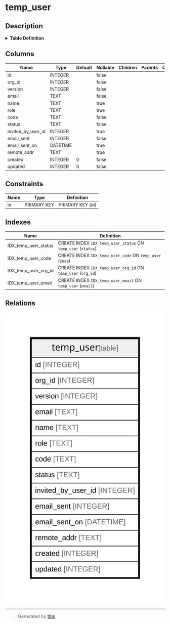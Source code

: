 # temp_user

## Description

<details>
<summary><strong>Table Definition</strong></summary>

```sql
CREATE TABLE `temp_user` (
`id` INTEGER PRIMARY KEY AUTOINCREMENT NOT NULL
, `org_id` INTEGER NOT NULL
, `version` INTEGER NOT NULL
, `email` TEXT NOT NULL
, `name` TEXT NULL
, `role` TEXT NULL
, `code` TEXT NOT NULL
, `status` TEXT NOT NULL
, `invited_by_user_id` INTEGER NULL
, `email_sent` INTEGER NOT NULL
, `email_sent_on` DATETIME NULL
, `remote_addr` TEXT NULL
, `created` INTEGER NOT NULL DEFAULT 0
, `updated` INTEGER NOT NULL DEFAULT 0
)
```

</details>

## Columns

| Name | Type | Default | Nullable | Children | Parents | Comment |
| ---- | ---- | ------- | -------- | -------- | ------- | ------- |
| id | INTEGER |  | false |  |  |  |
| org_id | INTEGER |  | false |  |  |  |
| version | INTEGER |  | false |  |  |  |
| email | TEXT |  | false |  |  |  |
| name | TEXT |  | true |  |  |  |
| role | TEXT |  | true |  |  |  |
| code | TEXT |  | false |  |  |  |
| status | TEXT |  | false |  |  |  |
| invited_by_user_id | INTEGER |  | true |  |  |  |
| email_sent | INTEGER |  | false |  |  |  |
| email_sent_on | DATETIME |  | true |  |  |  |
| remote_addr | TEXT |  | true |  |  |  |
| created | INTEGER | 0 | false |  |  |  |
| updated | INTEGER | 0 | false |  |  |  |

## Constraints

| Name | Type | Definition |
| ---- | ---- | ---------- |
| id | PRIMARY KEY | PRIMARY KEY (id) |

## Indexes

| Name | Definition |
| ---- | ---------- |
| IDX_temp_user_status | CREATE INDEX `IDX_temp_user_status` ON `temp_user` (`status`) |
| IDX_temp_user_code | CREATE INDEX `IDX_temp_user_code` ON `temp_user` (`code`) |
| IDX_temp_user_org_id | CREATE INDEX `IDX_temp_user_org_id` ON `temp_user` (`org_id`) |
| IDX_temp_user_email | CREATE INDEX `IDX_temp_user_email` ON `temp_user` (`email`) |

## Relations

![er](temp_user.svg)

---

> Generated by [tbls](https://github.com/k1LoW/tbls)
